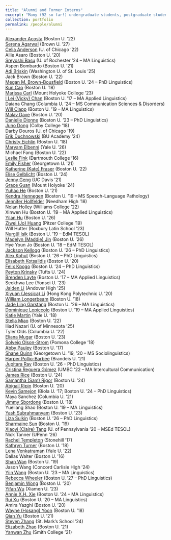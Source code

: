 ```yaml
---
title: "Alumni and Former Interns"
excerpt: "Many (92 so far!) undergraduate students, postgraduate students, and interns have joined us over the years. They have moved on to academic positions at places such as Brown University and University of Nebraska; master's and PhD programs at Brown, Cornell, LSE, MIT, NYU, Stanford, UCLA, UCL, UChicago, UDel, University of South Carolina, and Vanderbilt; and jobs in industry (e.g., Amazon, Duolingo), education, international affairs, law, marketing, medicine, and publishing."
collection: portfolio
permalink: /people/alumni
---
```


<a href='https://www.linkedin.com/in/alexander-acosta-3a2348174/' target='_blank'>Alexander Acosta</a> (Boston U. ’22)<br/>
<a href='https://www.linkedin.com/in/serena-agarwal-382b592b7/' target='_blank'>Serena Agarwal</a> (Brown U. ’27)<br/>
<a href='https://www.linkedin.com/in/celia-anderson-3a6975208/' target='_blank'>Celia Anderson</a> (U. of Chicago ’22)<br/>
Allie Asaro (Boston U. ’20)<br/>
<a href='https://www.linkedin.com/in/sreyoshi-basu/' target='_blank'>Sreyoshi Basu</a> (U. of Rochester ’24 – MA Linguistics)<br/>
Aspen Bombardo (Boston U. ’21)<br/>
<a href='https://www.linkedin.com/in/adi-briskin252/' target='_blank'>Adi Briskin</a> (Washington U. of St. Louis ’25)<br/>
Jack Brown (Boston U. ’22)<br/>
<a href='https://www.bu.edu/linguistics/profile/megan-m-brown-bousfield/' target='_blank'>Megan M. Brown-Bousfield</a> (Boston U. ’24 – PhD Linguistics)<br/>
<a href='https://www.linkedin.com/in/kun-cao-19960906/' target='_blank'>Kun Cao</a> (Boston U. ’18)<br/>
<a href='https://www.linkedin.com/in/marissa-carl-573bba1aa/' target='_blank'>Marissa Carl</a> (Mount Holyoke College ’23)<br/>
<a href='https://www.researchgate.net/profile/I-Lei-Chan' target='_blank'>I Lei (Vicky) Chan</a> (Boston U. ’17 – MA Applied Linguistics)<br/>
Daiana Chang (Columbia U. ’24 – MS Communication Sciences & Disorders)<br/>
<a href='https://willclapp.github.io/' target='_blank'>Will Clapp</a> (Boston U. ’19 – MA Linguistics)<br/>
<a href='https://www.linkedin.com/in/malav-dave-03370671/' target='_blank'>Malav Dave</a> (Boston U. ’20)<br/>
<a href='https://www.linkedin.com/in/dionnedanielle/' target='_blank'>Danielle Dionne</a> (Boston U. ’23 – PhD Linguistics)<br/>
<a href='https://www.linkedin.com/in/juno-yingzhi-dong/' target='_blank'>Juno Dong</a> (Colby College ’18)<br/>
Darby Douros (U. of Chicago ’19)<br/>
<a href='https://www.linkedin.com/in/erik-duchnowski-856298248/' target='_blank'>Erik Duchnowski</a> (BU Academy ’24)<br/>
<a href='https://www.linkedin.com/in/christy-eichlin-651a58b7/' target='_blank'>Christy Eichlin</a> (Boston U. ’18)<br/>
<a href='https://www.linkedin.com/in/maryam-elbenni-584a62333/' target='_blank'>Maryam Elbenni</a> (Yale U. ’26)<br/>
Michael Fang (Boston U. ’22)<br/>
<a href='https://www.linkedin.com/in/lesliefink/' target='_blank'>Leslie Fink</a> (Dartmouth College ’16)<br/>
<a href='https://www.linkedin.com/in/emily-b-fisher/' target='_blank'>Emily Fisher</a> (Georgetown U. ’21)<br/>
<a href='https://www.linkedin.com/in/kate-fraser-693a4b196/' target='_blank'>Katherine (Kate) Fraser</a> (Boston U. ’22)<br/>
<a href='https://www.linkedin.com/in/elise-gelblicht/' target='_blank'>Elise Gelblicht</a> (Boston U. ’24)<br/>
<a href='https://www.linkedin.com/in/jenny-geng-977a13222/' target='_blank'>Jenny Geng</a> (UC Davis ’21)<br/>
<a href='https://www.linkedin.com/in/graceguan2002/' target='_blank'>Grace Guan</a> (Mount Holyoke ’24)<br/>
<a href='https://www.linkedin.com/in/yuhaohe97/' target='_blank'>Yuhao He</a> (Boston U. ’21)<br/>
<a href='https://www.linkedin.com/in/kendra-hennegen-478512144/' target='_blank'>Kendra Hennegen</a> (Boston U. ’19 – MS Speech-Language Pathology)<br/>
<a href='https://www.linkedin.com/in/jenniferhollfelder/' target='_blank'>Jennifer Hollfelder</a> (Needham High ’18)<br/>
<a href='https://www.linkedin.com/in/nolan-holley/' target='_blank'>Nolan Holley</a> (Williams College ’22)<br/>
Xinwen Hu (Boston U. ’19 – MA Applied Linguistics)<br/>
<a href='https://www.linkedin.com/in/yilan-hu/' target='_blank'>Yilan Hu</a> (Boston U. ’26)<br/>
<a href='https://www.linkedin.com/in/ziweijohuang/' target='_blank'>Ziwei (Jo) Huang</a> (Pitzer College ’19)<br/>
Will Hutter (Roxbury Latin School ’23)<br/>
<a href='https://www.linkedin.com/in/nurg%C3%BCl-i-5a47301b/' target='_blank'>Nurgül Işik</a> (Boston U. ’19 – EdM TESOL)<br/>
<a href='https://www.linkedin.com/in/madelynj/' target='_blank'>Madelyn (Maddie) Jin</a> (Boston U. ’26)<br/>
Hye Youn Jo (Boston U. ’18 – EdM TESOL)<br/>
<a href='https://kellogglinguistics.wixsite.com/ling' target='_blank'>Jackson Kellogg</a> (Boston U. ’26 – PhD Linguistics)<br/>
<a href='https://www.aekohut.com/' target='_blank'>Alex Kohut</a> (Boston U. ’26 – PhD Linguistics)<br/>
<a href='https://www.linkedin.com/in/elisabeth-k-b18561165/' target='_blank'>Elisabeth Kotsalidis</a> (Boston U. ’20)<br/>
<a href='https://www.felixkpogo.com/' target='_blank'>Felix Kpogo</a> (Boston U. ’24 – PhD Linguistics)<br/>
<a href='https://www.linkedin.com/in/peytonkrinsky/' target='_blank'>Peyton Krinsky</a> (Tufts U. ’24)<br/>
<a href='https://www.linkedin.com/in/brenden-layte-71695014/' target='_blank'>Brenden Layte</a> (Boston U. ’17 – MA Applied Linguistics)<br/>
Seokhwa Lee (Yonsei U. ’23)<br/>
<a href='https://www.linkedin.com/in/jaiden-li/' target='_blank'>Jaiden Li</a> (Andover High ’25)<br/>
<a href='https://www.linkedin.com/in/xiyuan-li-a30a261b8/' target='_blank'>Xiyuan (Jessica) Li</a> (Hong Kong Polytechnic U. ’20)<br/>
<a href='https://www.linkedin.com/in/william-longerbeam-3338b5267/' target='_blank'>William Longerbeam</a> (Boston U. ’18)<br/>
<a href='https://www.bu.edu/linguistics/profile/jade-ling-garstang/' target='_blank'>Jade Ling Garstang</a> (Boston U. ’26 – MA Linguistics)<br/>
<a href='https://dominique-lopiccolo.github.io/' target='_blank'>Dominique Lopiccolo</a> (Boston U. ’19 – MA Applied Linguistics)<br/>
<a href='https://www.linkedin.com/in/katie-martin-6629352aa/' target='_blank'>Katie Martin</a> (Yale U. ’18)<br/>
<a href='https://www.linkedin.com/in/stella-miao-m67603227/' target='_blank'>Stella Miao</a> (Boston U. ’22)<br/>
Iliad Nazari (U. of Minnesota ’25)<br/>
Tyler Olds (Columbia U. ’22)<br/>
<a href='https://www.linkedin.com/in/elianamugar/' target='_blank'>Eliana Mugar</a> (Boston U. ’23)<br/>
<a href='https://www.linkedin.com/in/solveig-olson-strom/' target='_blank'>Solveig Olson-Strom</a> (Pomona College ’18)<br/>
<a href='https://www.linkedin.com/in/abby-pauley-710672199/' target='_blank'>Abby Pauley</a> (Boston U. ’17)<br/>
<a href='https://www.linkedin.com/in/shane-quinn-96ba2a147/' target='_blank'>Shane Quinn</a> (Georgetown U. ’19, ’20 – MS Sociolinguistics)<br/>
<a href='https://www.linkedin.com/in/harper-pollio-barbee-36b6a417a/' target='_blank'>Harper Pollio-Barbee</a> (Brandeis U. ’21)<br/>
<a href='https://jupitararay.github.io/' target='_blank'>Jupitara Ray</a> (Boston U. ’26 - PhD Linguistics)<br/>
<a href='https://github.com/linguistcrg' target='_blank'>Cristina Reguera Gómez</a> (UMBC ’22 – MA Intercultural Communication)<br/>
<a href='https://www.linkedin.com/in/james-rice-54570718b/' target='_blank'>James Rice</a> (Boston U. ’24)<br/>
<a href='https://www.linkedin.com/in/samantha-rigor/' target='_blank'>Samantha (Sam) Rigor</a> (Boston U. ’24)<br/>
<a href='https://www.linkedin.com/in/abigail-ripin-022063186/' target='_blank'>Abigail Ripin</a> (Boston U. ’20)<br/>
<a href='https://sites.google.com/view/ksamejon/' target='_blank'>Kevin Samejon</a> (Biola U. ’17; Boston U. ’24 – PhD Linguistics)<br/>
Maya Sanchez (Columbia U. ’21)<br/>
<a href='https://www.linkedin.com/in/jimmysbordonejr/' target='_blank'>Jimmy Sbordone</a> (Boston U. ’18)<br/>
Yueliang Shao (Boston U. ’19 – MA Linguistics)<br/>
<a href='https://www.linkedin.com/in/yashsubrahmanyam/' target='_blank'>Yash Subrahmanyam</a> (Boston U. ’23)<br/>
<a href='https://sites.google.com/view/lizasulkin/' target='_blank'>Liza Sulkin</a> (Boston U. ’26 – PhD Linguistics)<br/>
<a href='https://www.linkedin.com/in/sharmaine-sun-72749a11b/' target='_blank'>Sharmaine Sun</a> (Boston U. ’19)<br/>
<a href='https://sites.google.com/udel.edu/xiaoyitang/home' target='_blank'>Xiaoyi (Claire) Tang</a> (U. of Pennsylvania ’20 – MSEd TESOL)<br/>
Nick Tanner (UPenn ’26)<br/>
<a href='https://www.linkedin.com/in/rachel-templeton-0301/' target='_blank'>Rachel Templeton</a> (Stonehill ’17)<br/>
<a href='https://www.linkedin.com/in/kathryn-turner-6282a6b2/' target='_blank'>Kathryn Turner</a> (Boston U. ’18)<br/>
<a href='https://www.linkedin.com/in/lena-venkatraman-298915247/' target='_blank'>Lena Venkatraman</a> (Yale U. ’22)<br/>
Dallas Walter (Boston U. ’16)<br/>
<a href='https://www.linkedin.com/in/shan-wan-768187133/' target='_blank'>Shan Wan</a> (Boston U. ’19)<br/>
Jason Wang (Concord Carlisle High ’24)<br/>
<a href='https://www.yiinwang.com/' target='_blank'>Yiin Wang</a> (Boston U. ’23 – MA Linguistics)<br/>
<a href='https://sites.google.com/view/rebeccaswheeler/' target='_blank'>Rebecca Wheeler</a> (Boston U. ’27 – PhD Linguistics)<br/>
<a href='https://www.linkedin.com/in/benjaminwongmse/' target='_blank'>Benjamin Wong</a> (Boston U. ’20)<br/>
<a href='https://lynn-yifanwu-ling.github.io/' target='_blank'>Yifan Wu</a> (Xiamen U. ’23)<br/>
<a href='https://sites.google.com/view/anniexie' target='_blank'>Annie X.H. Xie</a> (Boston U. ’24 – MA Linguistics)<br/>
<a href='https://www.linkedin.com/in/rui-xu-3b86831a2/' target='_blank'>Rui Xu</a> (Boston U. ’20 – MA Linguistics)<br/>
Amira Yazghi (Boston U. ’20)<br/>
<a href='https://www.linkedin.com/in/wayne-hosang-yoon/' target='_blank'>Wayne (Hosang) Yoon</a> (Boston U. ’18)<br/>
<a href='https://www.linkedin.com/in/alice-qian-yu-511b75b1/' target='_blank'>Qian Yu</a> (Boston U. ’21)<br/>
<a href='https://www.linkedin.com/in/steven-zhang-5aab5a145/' target='_blank'>Steven Zhang</a> (St. Mark’s School ’24)<br/>
<a href='https://www.linkedin.com/in/elizabeth-z-b88192128/' target='_blank'>Elizabeth Zhao</a> (Boston U. ’21)<br/>
<a href='https://yanwanz.github.io/website/' target='_blank'>Yanwan Zhu</a> (Smith College ’21)<br/>
